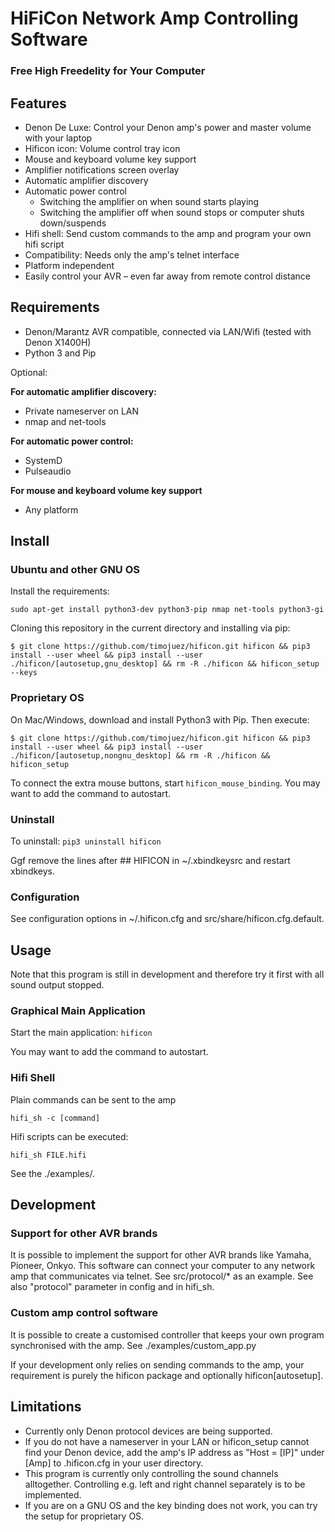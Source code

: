 # HiFiCon Network Amp Controlling Software
### Free High Freedelity for Your Computer

## Features
- Denon De Luxe: Control your Denon amp's power and master volume with your laptop
- Hificon icon: Volume control tray icon
- Mouse and keyboard volume key support
- Amplifier notifications screen overlay
- Automatic amplifier discovery
- Automatic power control
	- Switching the amplifier on when sound starts playing
	- Switching the amplifier off when sound stops or computer shuts down/suspends
- Hifi shell: Send custom commands to the amp and program your own hifi script
- Compatibility: Needs only the amp's telnet interface
- Platform independent
- Easily control your AVR – even far away from remote control distance


## Requirements
- Denon/Marantz AVR compatible, connected via LAN/Wifi (tested with Denon X1400H)
- Python 3 and Pip

Optional:

**For automatic amplifier discovery:**
- Private nameserver on LAN
- nmap and net-tools

**For automatic power control:**
- SystemD
- Pulseaudio

**For mouse and keyboard volume key support**
- Any platform


## Install

### Ubuntu and other GNU OS
Install the requirements:

`sudo apt-get install python3-dev python3-pip nmap net-tools python3-gi`

Cloning this repository in the current directory and installing via pip:

`$ git clone https://github.com/timojuez/hificon.git hificon && pip3 install --user wheel && pip3 install --user ./hificon/[autosetup,gnu_desktop] && rm -R ./hificon && hificon_setup --keys`

### Proprietary OS
On Mac/Windows, download and install Python3 with Pip.
Then execute:

`$ git clone https://github.com/timojuez/hificon.git hificon && pip3 install --user wheel && pip3 install --user ./hificon/[autosetup,nongnu_desktop] && rm -R ./hificon && hificon_setup`

To connect the extra mouse buttons, start `hificon_mouse_binding`. You may want to add the command to autostart.

### Uninstall
To uninstall: `pip3 uninstall hificon`

Ggf remove the lines after ## HIFICON in ~/.xbindkeysrc and restart xbindkeys.


### Configuration
See configuration options in ~/.hificon.cfg and src/share/hificon.cfg.default.


## Usage

Note that this program is still in development and therefore try it first with all sound output stopped.

### Graphical Main Application
Start the main application:
`hificon`

You may want to add the command to autostart.


### Hifi Shell
Plain commands can be sent to the amp

`hifi_sh -c [command]`

Hifi scripts can be executed:

`hifi_sh FILE.hifi`

See the ./examples/.


## Development

### Support for other AVR brands
It is possible to implement the support for other AVR brands like Yamaha, Pioneer, Onkyo. This software can connect your computer to any network amp that communicates via telnet. See src/protocol/* as an example. See also "protocol" parameter in config and in hifi_sh.

### Custom amp control software
It is possible to create a customised controller that keeps your own program synchronised with the amp.
See ./examples/custom_app.py

If your development only relies on sending commands to the amp, your requirement is purely the hificon package and optionally hificon[autosetup].


## Limitations
- Currently only Denon protocol devices are being supported.
- If you do not have a nameserver in your LAN or hificon_setup cannot find your Denon device, add the amp's IP address as "Host = [IP]" under [Amp] to .hificon.cfg in your user directory.
- This program is currently only controlling the sound channels alltogether. Controlling e.g. left and right channel separately is to be implemented.
- If you are on a GNU OS and the key binding does not work, you can try the setup for proprietary OS.

